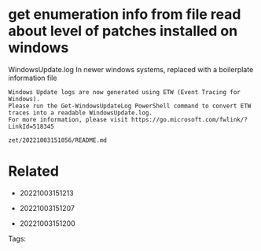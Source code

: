 # get enumeration info from file read about level of patches installed on windows
WindowsUpdate.log
In newer windows systems, replaced with a boilerplate information file
```
Windows Update logs are now generated using ETW (Event Tracing for Windows).
Please run the Get-WindowsUpdateLog PowerShell command to convert ETW traces into a readable WindowsUpdate.log.
For more information, please visit https://go.microsoft.com/fwlink/?LinkId=518345
```

` zet/20221003151056/README.md `

# Related

- 20221003151213

- 20221003151207

- 20221003151200


Tags:

    
